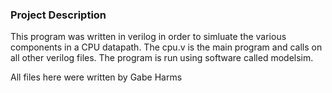 ### Project Description
This program was written in verilog in order to simluate the various components in a CPU datapath. The cpu.v
is the main program and calls on all other verilog files. The program is run using software called modelsim.



All files here were written by Gabe Harms

